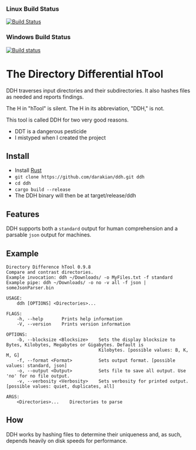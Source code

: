### Linux Build Status
[![Build Status](https://travis-ci.org/darakian/ddh.svg?branch=master)](https://travis-ci.org/darakian/ddh)
### Windows Build Status
[![Build status](https://ci.appveyor.com/api/projects/status/wv7tcfn0a7grjnv6?svg=true)](https://ci.appveyor.com/project/darakian/ddh)

# The **D**irectory **D**ifferential **h**Tool
DDH traverses input directories and their subdirectories. It also hashes files as needed and reports findings.

The H in "hTool" is silent. The H in its abbreviation, "DDH," is not.

This tool is called DDH for two very good reasons.
* DDT is a dangerous pesticide
* I mistyped when I created the project

## Install
* Install [Rust](https://www.rust-lang.org/en-US/install.html)
* ``` git clone https://github.com/darakian/ddh.git ddh ```
* ``` cd ddh ```
* ``` cargo build --release ```
* The DDH binary will then be at target/release/ddh

## Features
DDH supports both a `standard` output for human comprehension and a parsable `json` output for machines.

## Example
```
Directory Difference hTool 0.9.8
Compare and contrast directories.
Example invocation: ddh ~/Downloads/ -o MyFiles.txt -f standard
Example pipe: ddh ~/Downloads/ -o no -v all -f json | someJsonParser.bin

USAGE:
    ddh [OPTIONS] <Directories>...

FLAGS:
    -h, --help       Prints help information
    -V, --version    Prints version information

OPTIONS:
    -b, --blocksize <Blocksize>    Sets the display blocksize to Bytes, Kilobytes, Megabytes or Gigabytes. Default is
                                   Kilobytes. [possible values: B, K, M, G]
    -f, --format <Format>          Sets output format. [possible values: standard, json]
    -o, --output <Output>          Sets file to save all output. Use 'no' for no file output.
    -v, --verbosity <Verbosity>    Sets verbosity for printed output. [possible values: quiet, duplicates, all]

ARGS:
    <Directories>...    Directories to parse
```
## How
DDH works by hashing files to determine their uniqueness and, as such, depends heavily on disk speeds for performance.
